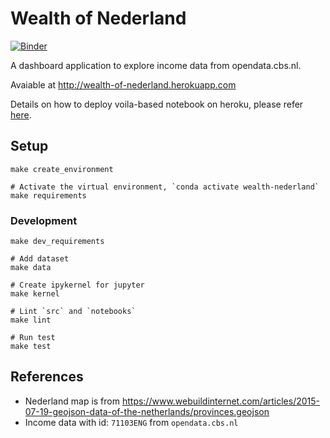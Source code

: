 # Wealth of Nederland

[![Binder](https://mybinder.org/badge_logo.svg)](https://mybinder.org/v2/gh/ricky-lim/wealth-nederland/master?filepath=notebooks%2Fwealth_of_nederland.ipynb)

A dashboard application to explore income data from opendata.cbs.nl.

Avaiable at http://wealth-of-nederland.herokuapp.com

Details on how to deploy voila-based notebook on heroku, please refer [here](https://github.com/martinRenou/voila-heroku).

## Setup

```
make create_environment

# Activate the virtual environment, `conda activate wealth-nederland`
make requirements
```

### Development

```
make dev_requirements

# Add dataset
make data

# Create ipykernel for jupyter
make kernel

# Lint `src` and `notebooks`
make lint

# Run test
make test
```

## References

- Nederland map is from https://www.webuildinternet.com/articles/2015-07-19-geojson-data-of-the-netherlands/provinces.geojson
- Income data with id: `71103ENG` from `opendata.cbs.nl`
